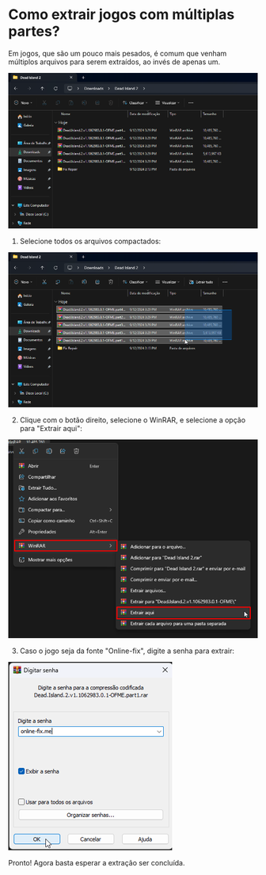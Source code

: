 # Como extrair jogos com múltiplas partes?

Em jogos, que são um pouco mais pesados, é comum que venham múltiplos arquivos para serem extraídos, ao invés de apenas um. 

![Múltiplas partes](./assets/8-1.png)

1. Selecione todos os arquivos compactados:

![Selecionar todas as partes](./assets/8-2.png)

2. Clique com o botão direito, selecione o WinRAR, e selecione a opção para "Extrair aqui":

![Extrair aqui](./assets/8-3.png)

3. Caso o jogo seja da fonte "Online-fix", digite a senha para extrair:

![Senha](./assets/8-4.png)

Pronto! Agora basta esperar a extração ser concluída.
